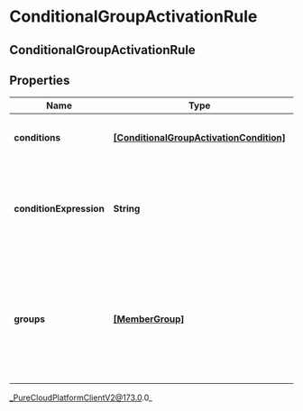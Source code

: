 # ConditionalGroupActivationRule

## ConditionalGroupActivationRule

## Properties

|Name | Type | Description | Notes|
|------------ | ------------- | ------------- | -------------|
| **conditions** | [**[ConditionalGroupActivationCondition]**]([ConditionalGroupActivationCondition]) | The list of conditions used in this rule | [optional] |
| **conditionExpression** | **String** | A string expression that defines the relationships of conditions in this rule | [optional] |
| **groups** | [**[MemberGroup]**](MemberGroup) | The group(s) that this rule activates (if rule evaluates as true) or deactivates (if rule evaluates as false) | [optional] |



_PureCloudPlatformClientV2@173.0.0_
